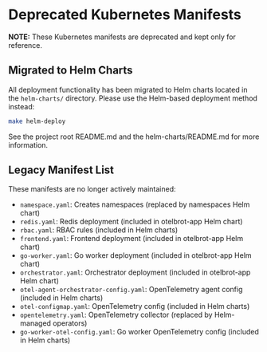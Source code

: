 # Deprecated Kubernetes Manifests

**NOTE:** These Kubernetes manifests are deprecated and kept only for reference. 

## Migrated to Helm Charts

All deployment functionality has been migrated to Helm charts located in the `helm-charts/` directory. 
Please use the Helm-based deployment method instead:

```bash
make helm-deploy
```

See the project root README.md and the helm-charts/README.md for more information.

## Legacy Manifest List

These manifests are no longer actively maintained:

- `namespace.yaml`: Creates namespaces (replaced by namespaces Helm chart)
- `redis.yaml`: Redis deployment (included in otelbrot-app Helm chart)
- `rbac.yaml`: RBAC rules (included in Helm charts)
- `frontend.yaml`: Frontend deployment (included in otelbrot-app Helm chart)
- `go-worker.yaml`: Go worker deployment (included in otelbrot-app Helm chart)
- `orchestrator.yaml`: Orchestrator deployment (included in otelbrot-app Helm chart)
- `otel-agent-orchestrator-config.yaml`: OpenTelemetry agent config (included in Helm charts)
- `otel-configmap.yaml`: OpenTelemetry config (included in Helm charts)
- `opentelemetry.yaml`: OpenTelemetry collector (replaced by Helm-managed operators)
- `go-worker-otel-config.yaml`: Go worker OpenTelemetry config (included in Helm charts)